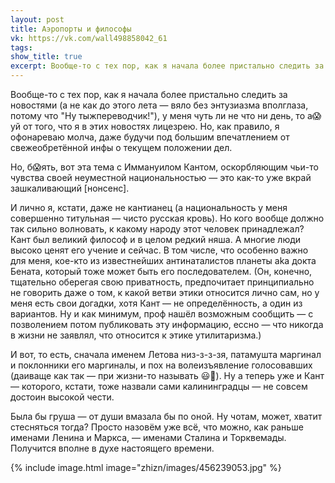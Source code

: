 ```yaml
---
layout: post
title: Аэропорты и философы
vk: https://vk.com/wall498858042_61
tags: 
show_title: true
excerpt: Вообще-то с тех пор, как я начала более пристально следить за новостями (а не как до этого лета — вяло без энтузиазма вполглаза, потому что "Ну тыжпереводчик!"), у меня чуть ли не что ни день, то а😱уй от того, что я в этих новостях лицезрею. Но, как правило, я офонареваю молча, даже будучи под большим впечатлением от свежеобретённой инфы о текущем положении дел.
---
```

Вообще-то с тех пор, как я начала более пристально следить за новостями (а не как до этого лета — вяло без энтузиазма вполглаза, потому что "Ну тыжпереводчик!"), у меня чуть ли не что ни день, то а😱уй от того, что я в этих новостях лицезрею. Но, как правило, я офонареваю молча, даже будучи под большим впечатлением от свежеобретённой инфы о текущем положении дел. 

Но, б😱ять, вот эта тема с Иммануилом Кантом, оскорбляющим чьи-то чувства своей неуместной национальностью — это как-то уже вкрай зашкаливающий \[нонсенс\].

И лично я, кстати, даже не кантианец (а национальность у меня совершенно титульная — чисто русская кровь). Но кого вообще должно так сильно волновать, к какому народу этот человек принадлежал? Кант был великий философ и в целом редкий няша. А многие люди высоко ценят его учение и сейчас. В том числе, что особенно важно для меня, кое-кто из известнейших антинаталистов планеты aka докта Бената, который тоже может быть его последователем. (Он, конечно, тщательно оберегая свою приватность, предпочитает принципиально не говорить даже о том, к какой ветви этики относится лично сам, но у меня есть свои догадки, хотя Кант — не определённость, а один из вариантов. Ну и как минимум, проф нашёл возможным сообщить — с позволением потом публиковать эту информацию, ессно — что никогда в жизни не заявлял, что относится к этике утилитаризма.)

И вот, то есть, сначала именем Летова низ-з-з-зя, патамушта маргинал и поклонники его маргиналы, и пох на волеизъявление голосовавших (даиваще как так — при жизни-то называть 😃🤣). Ну а теперь уже и Кант — которого, кстати, тоже назвали сами калининградцы — не совсем достоин высокой чести. 

Была бы груша — от души вмазала бы по оной. Ну чотам, может, хватит стесняться тогда? Просто назовём уже всё, что можно, как раньше именами Ленина и Маркса, — именами Сталина и Торквемады. Получится вполне в духе настоящего времени.

{% include image.html image="zhizn/images/456239053.jpg" %}